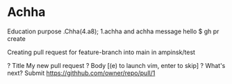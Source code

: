 # Achha
Education purpose
.Chha(4.a8); 1.achha and achha message hello 
  $ gh pr create

Creating pull request for feature-branch into main in ampinsk/test

? Title My new pull request
? Body [(e) to launch vim, enter to skip]
? What's next? Submit
https://githhub.com/owner/repo/pull/1
